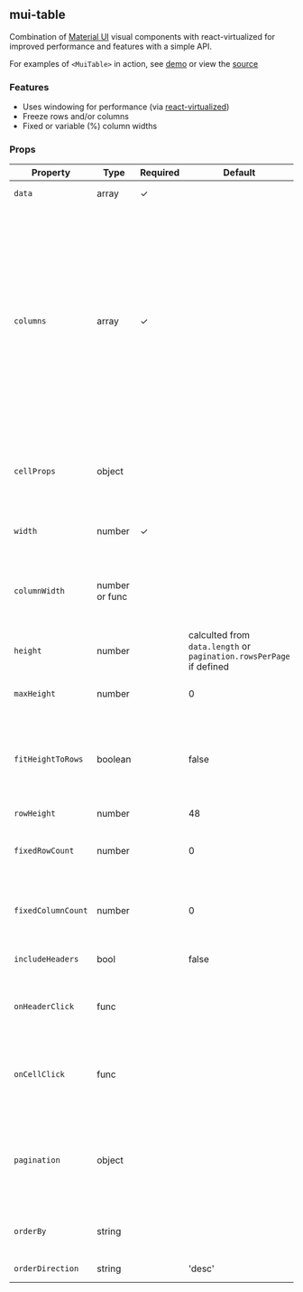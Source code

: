 ## mui-table
Combination of [Material UI](http://www.material-ui.com) visual components with react-virtualized for improved performance and features with a simple API. 

For examples of `<MuiTable>` in action, see [demo](https://techniq.github.io/mui-table/) or view the [source](https://github.com/techniq/mui-table/tree/master/stories)

### Features
- Uses windowing for performance (via [react-virtualized](https://github.com/bvaughn/react-virtualized))
- Freeze rows and/or columns
- Fixed or variable (%) column widths

### Props
Property | Type | Required | Default | Description
-------- | ---- | -------- | ------- | -----------
`data` | array | ✓ |  | Data to render using defined `columns`
`columns` | array | ✓ |  | Defines the columns in the table.<br/>Column format: {'name', 'header', 'onHeaderClick', 'width', 'cell', ...cellProps }<br/>`name`: Name of header<br/>`header`: (optional) Name to display instead 'name'<br/>`onHeaderClick`: (optional) Callback when header is clicked on (has precendence over `onHeaderClick` on table<br/>`width`: (optional) Width of cell<br/>`cell`: (optional) Callback for rendering associated column cell data.  Passes the row data for the associated cell.    
`cellProps` | object | | | Pass initial props to [TableCell](https://material-ui-next.com/api/table-cell/) (ex. `cellProps={{ padding: 'dense' }}`).  Specifying same property within the column definition `cellProps` will override.
`width` | number | ✓ |  | Visible width of table.  Will scroll horizontally if sum of column widths are greater than defined width
`columnWidth` | number or func | | | Static column widths if number, calulated based on `columns` definitons if not specificed, or can pass in a function to peform own calcuation based on data
`height` | number | | calculted from `data.length` or `pagination.rowsPerPage` if defined | Visible height of table.  Will scroll vertically if sum of column heights are great than defined height
`maxHeight` | number | | 0 | Maximum height of table.  Useful when using calculated 
`fitHeightToRows` | boolean | | false | Always fit the content height to row data.  Only useful when using pagination and you want to reduce the height on non-full pages (will move paginator on different length results)
`rowHeight` | number | | 48 | Height of rows
`fixedRowCount` | number | | 0 | Number of rows to remain fixed at the top of the viewport (freeze rows).  Based on `columns` definition order
`fixedColumnCount` | number | | 0 | Number of columns to remain fixed at the left of the viewport (freeze columns).  Based on `columns` definition order
`includeHeaders` | bool | | false | Add header row to top of data.  Useful to also set `fixedRowCount` to `1`
`onHeaderClick` | func | | | Called with column definition of header clicked on.  Useful to set sort data and set `orderBy` and `orderDirection`
`onCellClick` | func | | | Called with column definition and row data when non-header cell is clicked on (ex. `onCellClick={(column, data) => alert(data[column.name])}`)
`pagination` | object | | | If defined, will add pagination to bottom of table and pass props to Material-UI's [TablePagination](https://material-ui-next.com/api/table-pagination/) component.  Must set `count`, `onChangePage`, `page`, and `rowsPerPage` if defined.
`orderBy` | string | | | If defined, will show column's header with matching `name` using [TableSortLabel](https://material-ui-next.com/api/table-sort-label/)
`orderDirection` | string | | 'desc' | The order of the sort direction
